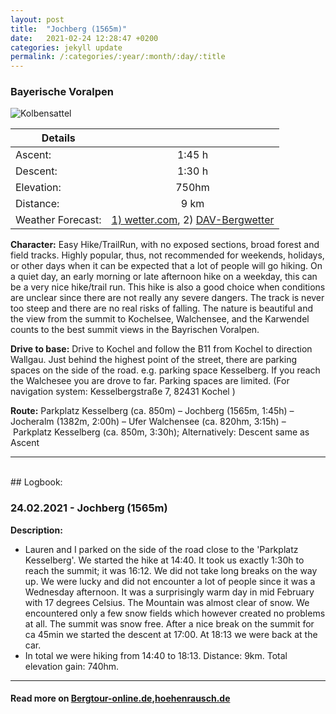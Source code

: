 ```yaml
---
layout: post
title:  "Jochberg (1565m)"
date:   2021-02-24 12:28:47 +0200
categories: jekyll update
permalink: /:categories/:year/:month/:day/:title
---
```

### Bayerische Voralpen

![Kolbensattel](/hikingblog.github.io/assets/img/hiking/2021-02-24-Jochberg.jpg)


| Details       |               |
| ------------- |:-------------:|
| Ascent:       | 1:45 h  |
| Descent:      | 1:30 h  |
| Elevation:    | 750hm   |
| Distance:     | 9 km    |
| Weather Forecast: | [1) wetter.com](https://www.wetter.com/deutschland/kochel-am-see/kochel/DE0005655.html), 2) [DAV-Bergwetter](https://www.alpenverein.de/DAV-Services/Bergwetter/Allgaeu-Karwendel-Ammergau-Zugspitze-Arlberg)|


**Character:** Easy Hike/TrailRun, with no exposed sections, broad forest and field tracks. Highly popular, thus, not recommended for weekends, holidays, or other days when it can be expected that a lot of people will go hiking. On a quiet day, an early morning or late afternoon hike on a weekday, this can be a very nice hike/trail run.
This hike is also a good choice when conditions are unclear since there are not really any severe dangers. The track is never too steep and there are no real risks of falling.
The nature is beautiful and the view from the summit to Kochelsee, Walchensee, and the Karwendel counts to the best summit views in the Bayrischen Voralpen.


**Drive to base:**
Drive to Kochel and follow the B11 from Kochel to direction Wallgau. Just behind the highest point of the street, there are parking spaces on the side of the road. e.g. parking space Kesselberg. If you reach the Walchesee you are drove to far. Parking spaces are limited. (For navigation system:  Kesselbergstraße 7, 82431 Kochel )

**Route:**  Parkplatz Kesselberg (ca. 850m) – Jochberg (1565m, 1:45h) – Jocheralm (1382m, 2:00h) – Ufer Walchensee (ca. 820hm, 3:15h) – Parkplatz Kesselberg (ca. 850m, 3:30h);  Alternatively:  Descent same as Ascent



-------
<br>
## Logbook:

### 24.02.2021 - Jochberg (1565m)

**Description:**
- Lauren and I parked on the side of the road close to the 'Parkplatz Kesselberg'. We started the hike at 14:40. It took us exactly 1:30h to reach the summit; it was 16:12. We did not take long breaks on the way up. We were lucky and did not encounter a lot of people since it was a Wednesday afternoon. It was a surprisingly warm day in mid February with 17 degrees Celsius. The Mountain was almost clear of snow. We encountered only a few snow fields which however created no problems at all. The summit was snow free. After a nice break on the summit for ca 45min we started the descent at 17:00. At 18:13 we were back at the car.
- In total we were hiking from 14:40 to 18:13. Distance: 9km. Total elevation gain: 740hm.



---
#### Read more on  [Bergtour-online.de](https://www.bergtour-online.de/bergtouren/bergwanderungen/leicht/wanderung-jochberg-walchensee/),[hoehenrausch.de](https://www.hoehenrausch.de/berge/jochberg/)
